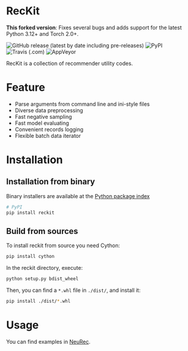 <!-- Add banner here -->

# RecKit

**This forked version**: Fixes several bugs and adds support for the latest Python 3.12+ and Torch 2.0+.

![GitHub release (latest by date including pre-releases)](https://img.shields.io/github/v/release/ZhongchuanSun/reckit?include_prereleases)
![PyPI](https://img.shields.io/pypi/v/reckit)
![Travis (.com)](https://img.shields.io/travis/com/ZhongchuanSun/reckit?label=Travis%20CI&logo=Travis)
![AppVeyor](https://img.shields.io/appveyor/build/ZhongchuanSun/reckit?label=AppVeyor&logo=AppVeyor)

<!-- Describe your project in brief -->
RecKit is a collection of recommender utility codes.

# Feature

- Parse arguments from command line and ini-style files
- Diverse data preprocessing
- Fast negative sampling
- Fast model evaluating
- Convenient records logging
- Flexible batch data iterator

# Installation

## Installation from binary

Binary installers are available at the [Python package index](https://pypi.org/project/reckit/)

```sh
# PyPI
pip install reckit
```

## Build from sources

To install reckit from source you need Cython:

```sh
pip install cython
```

In the reckit directory, execute:

```sh
python setup.py bdist_wheel
```

Then, you can find a `*.whl` file in `./dist/`, and install it:

```sh
pip install ./dist/*.whl
```

# Usage

You can find examples in [NeuRec](https://github.com/wubinzzu/NeuRec/tree/v3.x).
